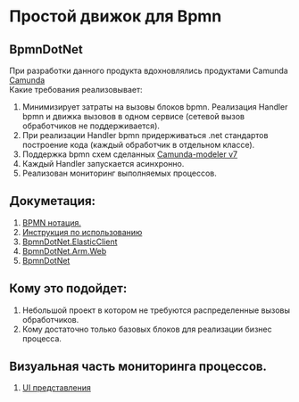 # Простой движок для Bpmn

## BpmnDotNet
При разработки данного продукта вдохновлялись продуктами Camunda [Camunda](https://github.com/camunda) <br>
Какие требования реализовывает:

1. Минимизирует затраты на вызовы блоков bpmn. Реализация Handler bpmn и движка вызовов в одном сервисе (сетевой вызов обработчиков не
   поддерживается).
2. При реализации Handler bpmn придерживаться .net стандартов построение кода (каждый обработчик в отдельном классе).
3. Поддержка bpmn схем сделанных [Camunda-modeler v7](https://github.com/camunda)
4. Каждый Handler запускается асинхронно.  
5. Реализован мониторинг выполняемых процессов.

## Докуметация:

1. [BPMN нотация.](./Documents/BpmnNanation.md)
2. [Инструкция по использованию](./Documents/Developer.md)
3. [BpmnDotNet.ElasticClient](./BpmnDotNet/BpmnDotNet.ElasticClient/READMI.md)
4. [BpmnDotNet.Arm.Web](./BpmnDotNet/BpmnDotNet.Arm.Web/README.MD)
5. [BpmnDotNet](./BpmnDotNet/BpmnDotNet/READMI.md)

## Кому это подойдет:
1. Небольшой проект в котором не требуются распределенные вызовы обработчиков.
2. Кому достаточно только базовых блоков для реализации бизнес процесса.

## Визуальная часть мониторинга процессов.
1. [UI представления](./Documents/UiMonitoring.md)